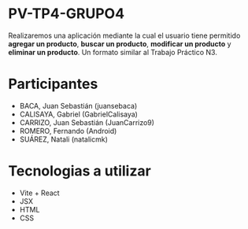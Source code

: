 # PV-TP4-GRUPO4
Realizaremos una aplicación mediante la cual el usuario tiene permitido **agregar un producto**, **buscar un producto**, **modificar un producto** y **eliminar un producto**. Un formato similar al Trabajo Práctico N3. 

# Participantes
* BACA, Juan Sebastián (juansebaca)
* CALISAYA, Gabriel (GabrielCalisaya)
* CARRIZO, Juan Sebastián (JuanCarrizo9)
* ROMERO, Fernando (Android)
* SUÁREZ, Natali (natalicmk)

# Tecnologias a utilizar
* Vite + React
* JSX
* HTML 
* CSS

